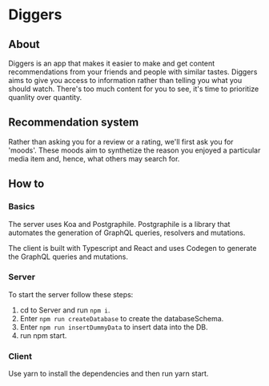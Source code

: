 # Diggers

## About
Diggers is an app that makes it easier to make and get content recommendations from your friends and people with similar tastes. 
Diggers aims to give you access to information rather than telling you what you should watch. 
There's too much content for you to see, it's time to prioritize quanlity over quantity.

## Recommendation system
Rather than asking you for a review or a rating, we'll first ask you for 'moods'. 
These moods aim to synthetize the reason you enjoyed a particular media item and, hence, what others may search for.



## How to
### Basics
The server uses Koa and Postgraphile. Postgraphile is a library that automates the generation of GraphQL queries, resolvers and mutations.

The client is built with Typescript and React and uses Codegen to generate the GraphQL queries and mutations.

### Server 
To start the server follow these steps: 
1. cd to Server and run `npm i`.
2. Enter `npm run createDatabase` to create the databaseSchema.
3. Enter `npm run insertDummyData` to insert data into the DB.
4. run npm start.

### Client
Use yarn to install the dependencies and then run yarn start.